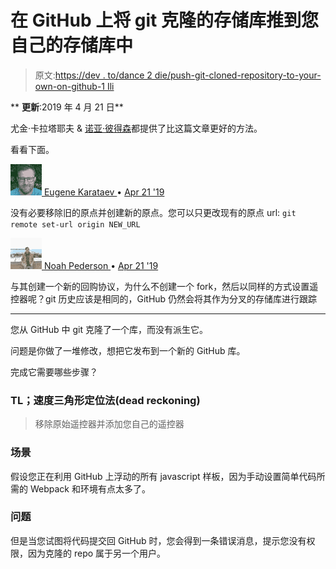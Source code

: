 # 在 GitHub 上将 git 克隆的存储库推到您自己的存储库中

> 原文:[https://dev . to/dance 2 die/push-git-cloned-repository-to-your-own-on-github-1 Ili](https://dev.to/dance2die/push-git-cloned-repository-to-your-own-on-github-1ili)

** **更新**:2019 年 4 月 21 日**

尤金·卡拉塔耶夫 & [诺亚·彼得森](https://dev.to/chiefnoah)都提供了比这篇文章更好的方法。

看看下面。

[![karataev profile image](img/818ea436e6b76fd77bd17899d4452b6b.png) ](/karataev) [ Eugene Karataev ](/karataev) • [<time datetime="2019-04-21T02:55:35Z"> Apr 21 '19 </time>](https://dev.to/karataev/comment/a906) 

没有必要移除旧的原点并创建新的原点。您可以只更改现有的原点 url:
`git remote set-url origin NEW_URL`

[![chiefnoah profile image](img/b2075b6f2c4ff244a696da6a9f323aa8.png) ](/chiefnoah) [ Noah Pederson ](/chiefnoah) • [<time datetime="2019-04-21T02:42:00Z"> Apr 21 '19 </time>](https://dev.to/chiefnoah/comment/a904) 

与其创建一个新的回购协议，为什么不创建一个 fork，然后以同样的方式设置遥控器呢？git 历史应该是相同的，GitHub 仍然会将其作为分叉的存储库进行跟踪

* * *

您从 GitHub 中 git 克隆了一个库，而没有派生它。

问题是你做了一堆修改，想把它发布到一个新的 GitHub 库。

完成它需要哪些步骤？

### TL；速度三角形定位法(dead reckoning)

> 移除原始遥控器并添加您自己的遥控器

### 场景

假设您正在利用 GitHub 上浮动的所有 javascript 样板，因为手动设置简单代码所需的 Webpack 和环境有点太多了。

### 问题

但是当您试图将代码提交回 GitHub 时，您会得到一条错误消息，提示您没有权限，因为克隆的 repo 属于另一个用户。